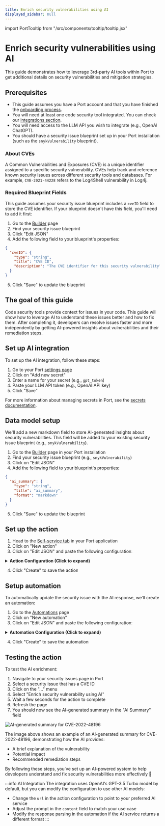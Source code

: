 ```yaml
---
title: Enrich security vulnerabilities using AI
displayed_sidebar: null
---
```


import PortTooltip from "/src/components/tooltip/tooltip.jsx"

# Enrich security vulnerabilities using AI

This guide demonstrates how to leverage 3rd-party AI tools within Port to get additional details on security vulnerabilities and mitigation strategies.

## Prerequisites

- This guide assumes you have a Port account and that you have finished the [onboarding process](https://docs.getport.io/quickstart).
- You will need at least one code security tool integrated. You can check our [integrations section](https://docs.getport.io/build-your-software-catalog/sync-data-to-catalog/code-quality-security/).
- You will need access to the LLM API you wish to integrate (e.g., OpenAI ChatGPT).
- You should have a security issue blueprint set up in your Port installation (such as the `snykVulnerability` blueprint).

### About CVEs

A Common Vulnerabilities and Exposures (CVE) is a unique identifier assigned to a specific security vulnerability. CVEs help track and reference known security issues across different security tools and databases. For example, `CVE-2021-44228` refers to the Log4Shell vulnerability in Log4j.

### Required Blueprint Fields

This guide assumes your security issue blueprint includes a `cveID` field to store the CVE identifier. If your blueprint doesn't have this field, you'll need to add it first:

1. Go to the [Builder](https://app.getport.io/settings/data-model) page
2. Find your security issue blueprint
3. Click "Edit JSON"
4. Add the following field to your blueprint's properties:

```json
{
  "cveID": {
    "type": "string",
    "title": "CVE ID",
    "description": "The CVE identifier for this security vulnerability"
  }
}
```

5. Click "Save" to update the blueprint

## The goal of this guide

Code security tools provide context for issues in your code. This guide will show how to leverage AI to understand these issues better and how to fix them.
After completing it, developers can resolve issues faster and more independently by getting AI-powered insights about vulnerabilities and their remediation steps.

## Set up AI integration

To set up the AI integration, follow these steps:

1. Go to your Port [settings page](https://app.getport.io/settings/secrets)
2. Click on "Add new secret"
3. Enter a name for your secret (e.g., `gpt_token`)
4. Paste your LLM API token (e.g., OpenAI API key)
5. Click "Save"

For more information about managing secrets in Port, see the [secrets documentation](https://docs.getport.io/sso-rbac/port-secrets/).

## Data model setup

We'll add a new markdown field to store AI-generated insights about security vulnerabilities. This field will be added to your existing security issue blueprint (e.g., `snykVulnerability`).

1. Go to the [Builder](https://app.getport.io/settings/data-model) page in your Port installation
2. Find your security issue blueprint (e.g., `snykVulnerability`)
3. Click on "Edit JSON"
4. Add the following field to your blueprint's properties:

```json
{
  "ai_summary": {
    "type": "string",
    "title": "ai_summary",
    "format": "markdown"
  }
}
```

5. Click "Save" to update the blueprint

## Set up the action

1. Head to the [Self-service tab](https://app.getport.io/self-serve) in your Port application
2. Click on "New action"
3. Click on "Edit JSON" and paste the following configuration:

<details>
<summary><b>Action Configuration (Click to expand)</b></summary>

```json showLineNumbers
{
  "identifier": "enrichSecurityVulnerabilityUsingAI",
  "title": "Enrich security vulnerability using AI",
  "icon": "Codacy",
  "trigger": {
    "type": "self-service",
    "operation": "DAY-2",
    "userInputs": {
      "properties": {},
      "required": [],
      "order": []
    },
    "blueprintIdentifier": "snykVulnerability"
  },
  "invocationMethod": {
    "type": "WEBHOOK",
    "url": "https://api.openai.com/v1/chat/completions",
    "agent": false,
    "synchronized": true,
    "method": "POST",
    "headers": {
      "RUN_ID": "{{ .run.id }}",
      "Content-Type": "application/json",
      "Authorization": "Bearer {{ .secrets.gpt_token }}"
    },
    "body": {
      "model": "gpt-3.5-turbo",
      "messages": [
        {
          "role": "system",
          "content": "you are a security expert and should help remediate issues. Lookup for this CVE and provide in markdown few sentences on what is it and how to resolve. Limit to 500 chars. Return in markdown formatting."
        },
        {
          "role": "user",
          "content": " {{ .entity.properties.cveID }} "
        }
      ]
    }
  }
}
```

</details>

4. Click "Create" to save the action

## Setup automation

To automatically update the security issue with the AI response, we'll create an automation:

1. Go to the [Automations](https://app.getport.io/settings/automations) page
2. Click on "New automation"
3. Click on "Edit JSON" and paste the following configuration:

<details>
<summary><b>Automation Configuration (Click to expand)</b></summary>

```json showLineNumbers
{
  "identifier": "updateSecurityIssueWithAIResponse",
  "title": "Update security issue based on AI",
  "trigger": {
    "type": "automation",
    "event": {
      "type": "RUN_UPDATED",
      "actionIdentifier": "enrichSecurityVulnerabilityUsingAI"
    },
    "condition": {
      "type": "JQ",
      "expressions": [".diff.after.status == \"SUCCESS\""],
      "combinator": "and"
    }
  },
  "invocationMethod": {
    "type": "UPSERT_ENTITY",
    "blueprintIdentifier": "snykVulnerability",
    "mapping": {
      "identifier": "{{ .event.diff.after.entity.identifier }} ",
      "properties": {
        "ai_summary": "{{ .event.diff.after.response.choices[0].message.content }}"
      }
    }
  },
  "publish": true
}
```

</details>

4. Click "Create" to save the automation

## Testing the action

To test the AI enrichment:

1. Navigate to your security issues page in Port
2. Select a security issue that has a CVE ID
3. Click on the "..." menu
4. Select "Enrich security vulnerability using AI"
5. Wait a few seconds for the action to complete
6. Refresh the page
7. You should now see the AI-generated summary in the "AI Summary" field

![AI-generated summary for CVE-2022-48196](/img/guides/ai-security-summary-example.png)

The image above shows an example of an AI-generated summary for CVE-2022-48196, demonstrating how the AI provides:

- A brief explanation of the vulnerability
- Potential impact
- Recommended remediation steps

By following these steps, you've set up an AI-powered system to help developers understand and fix security vulnerabilities more effectively 🎉

:::info AI Integration
The integration uses OpenAI's GPT-3.5 Turbo model by default, but you can modify the configuration to use other AI models:
- Change the `url` in the action configuration to point to your preferred AI service
- Adjust the prompt in the `content` field to match your use case
- Modify the response parsing in the automation if the AI service returns a different format
:::
